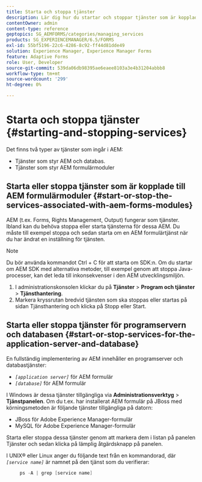 ```yaml
---
title: Starta och stoppa tjänster
description: Lär dig hur du startar och stoppar tjänster som är kopplade till AEM Forms-moduler samt programservern och databasen.
contentOwner: admin
content-type: reference
geptopics: SG_AEMFORMS/categories/managing_services
products: SG_EXPERIENCEMANAGER/6.5/FORMS
exl-id: 55bf5196-22c6-4286-8c92-ff44d81dde49
solution: Experience Manager, Experience Manager Forms
feature: Adaptive Forms
role: User, Developer
source-git-commit: 539da06db98395ae6eaee8103a3e4b31204abbb8
workflow-type: tm+mt
source-wordcount: '299'
ht-degree: 0%

---
```


# Starta och stoppa tjänster {#starting-and-stopping-services}

Det finns två typer av tjänster som ingår i AEM:

* Tjänster som styr AEM och databas.
* Tjänster som styr AEM formulärmoduler

## Starta eller stoppa tjänster som är kopplade till AEM formulärmoduler {#start-or-stop-the-services-associated-with-aem-forms-modules}

AEM (t.ex. Forms, Rights Management, Output) fungerar som tjänster. Ibland kan du behöva stoppa eller starta tjänsterna för dessa AEM. Du måste till exempel stoppa och sedan starta om en AEM formulärtjänst när du har ändrat en inställning för tjänsten.

>[!NOTE]
>
> Du bör använda kommandot Ctrl + C för att starta om SDK:n. Om du startar om AEM SDK med alternativa metoder, till exempel genom att stoppa Java-processer, kan det leda till inkonsekvenser i den AEM utvecklingsmiljön.

1. I administrationskonsolen klickar du på **Tjänster** > **Program och tjänster** > **Tjänsthantering**.
1. Markera kryssrutan bredvid tjänsten som ska stoppas eller startas på sidan Tjänsthantering och klicka på Stopp eller Start.

## Starta eller stoppa tjänster för programservern och databasen {#start-or-stop-services-for-the-application-server-and-database}

En fullständig implementering av AEM innehåller en programserver och databastjänster:

* *`[application server]`* för AEM formulär
* *`[database]`* för AEM formulär

I Windows är dessa tjänster tillgängliga via **Administrationsverktyg** > **Tjänstpanelen**. Om du t.ex. har installerat AEM formulär på JBoss med körningsmetoden är följande tjänster tillgängliga på datorn:

* JBoss för Adobe Experience Manager-formulär
* MySQL för Adobe Experience Manager-formulär

Starta eller stoppa dessa tjänster genom att markera dem i listan på panelen Tjänster och sedan klicka på lämplig åtgärdsknapp på panelen.

I UNIX® eller Linux anger du följande text från en kommandorad, där *`[service name]`* är namnet på den tjänst som du verifierar:

```java
     ps -A | grep [service name]
```
